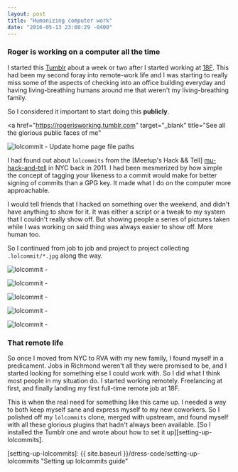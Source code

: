 ```yaml
---
layout: post
title: "Humanizing computer work"
date: "2016-05-13 23:00:29 -0400"
---
```


### Roger is working on a computer all the time

I started this [Tumblr][roger-is-working] about a week or two after I started
working at [18F][eighteenf]. This had been my second foray into remote-work life
and I was starting to really miss some of the aspects of checking into an office
building everyday and having living-breathing humans around me that weren't my
living-breathing family.

So I considered it important to start doing this **publicly**.

<a
  href="https://rogerisworking.tumblr.com"
  target="_blank"
  title="See all the glorious public faces of me"
  >
  <img
    class="js-lol lol-animated"
    src="https://67.media.tumblr.com/1bb834785aeccbcc2e4bf5c9820078b1/tumblr_o7u2ie8CwN1v08lzjo1_400.gif"
    alt="lolcommit - Update home page file paths"
    title="That face says all of the feelings with none of the time.">
</a>

I had found out about `lolcommits` from the [Meetup's Hack && Tell]
[mu-hack-and-tell] in NYC back in 2011. I had been mesmerized by how simple the
concept of tagging your likeness to a commit would make for better signing of
commits than a GPG key. It made what I do on the computer more approachable.

I would tell friends that I hacked on something over the weekend, and didn't
have anything to show for it. It was either a script or a tweak to my system
that I couldn't really show off. But showing people a series of pictures taken
while I was working on said thing was always easier to show off. More human too.

So I continued from job to job and project to project collecting
`.lolcommit/*.jpg` along the way.

<img
  class="js-lol lol-static"
  src="{{ site.baseurl }}/img/writing/e00386fa9cb.jpg"
  alt="lolcommit - "
  title="Random commit in history">

<img
  class="js-lol lol-static"
  src="{{ site.baseurl }}/img/writing/e65ac7931b6.jpg"
  alt="lolcommit - "
  title="Random commit in history">

<img
  class="js-lol lol-static"
  src="{{ site.baseurl }}/img/writing/96c5dbadc13.jpg"
  alt="lolcommit - "
  title="Random commit in history">

<img
  class="js-lol lol-static"
  src="{{ site.baseurl }}/img/writing/5f28f5c29c2.jpg"
  alt="lolcommit - "
  title="Random commit in history">

<img
  class="js-lol lol-static"
  src="{{ site.baseurl }}/img/writing/5e1b150d9e2.jpg"
  alt="lolcommit - "
  title="Random commit in history">

### That remote life

So once I moved from NYC to RVA with my new family, I found myself in a
predicament. Jobs in Richmond weren't all they were promised to be, and I
started looking for something else I could work with. So I did what I think most
people in my situation do. I started working remotely. Freelancing at first, and
finally landing my first full-time remote job at 18F.

This is when the real need for something like this came up. I needed a way to
both keep myself sane and express myself to my new coworkers. So I polished off
my `lolcommits` clone, merged with upstream, and found myself with all these
glorious plugins that hadn't always been available. [So I installed the Tumblr one
and wrote about how to set it up][setting-up-lolcommits].

[mu-hack-and-tell]: http://www.meetup.com/hack-and-tell/ "Meetup's Hack&&Tell"
[roger-is-working]: http://rogerisworking.tumblr.com/ "Roger Is Working"
[eighteenf]: https://18f.gsa.gov/ "18F Homepage"
[setting-up-lolcommits]: {{ site.baseurl }}/dress-code/setting-up-lolcommits "Setting up lolcommits guide"
